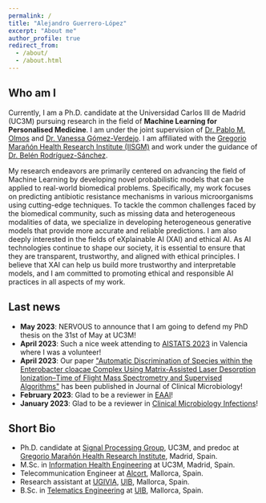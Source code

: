 ```yaml
---
permalink: /
title: "Alejandro Guerrero-López"
excerpt: "About me"
author_profile: true
redirect_from: 
  - /about/
  - /about.html
---
```

Who am I
------
Currently, I am a Ph.D. candidate at the Universidad Carlos III de Madrid (UC3M) pursuing research in the field of __Machine Learning for Personalised Medicine__. I am under the joint supervision of [Dr. Pablo M. Olmos](http://www.tsc.uc3m.es/~olmos/) and [Dr. Vanessa Gómez-Verdejo](https://vanessa.webs.tsc.uc3m.es). I am affiliated with the [Gregorio Marañón Health Research Institute (IISGM)](https://www.iisgm.com) and work under the guidance of [Dr. Belén Rodríguez-Sánchez](https://scholar.google.es/citations?user=W9sZbBoAAAAJ&hl=es). 

My research endeavors are primarily centered on advancing the field of Machine Learning by developing novel probabilistic models that can be applied to real-world biomedical problems. Specifically, my work focuses on predicting antibiotic resistance mechanisms in various microorganisms using cutting-edge techniques. To tackle the common challenges faced by the biomedical community, such as missing data and heterogeneous modalities of data, we specialize in developing heterogeneous generative models that provide more accurate and reliable predictions. I am also deeply interested in the fields of eXplainable AI (XAI) and ethical AI. As AI technologies continue to shape our society, it is essential to ensure that they are transparent, trustworthy, and aligned with ethical principles. I believe that XAI can help us build more trustworthy and interpretable models, and I am committed to promoting ethical and responsible AI practices in all aspects of my work. 

Last news
------
- __May 2023__: NERVOUS to announce that I am going to defend my PhD thesis on the 31st of May at UC3M!
- __April 2023__: Such a nice week attending to [AISTATS 2023](http://aistats.org/aistats2023/) in Valencia where I was a volunteer!
- __April 2023__: Our paper ["Automatic Discrimination of Species within the Enterobacter cloacae Complex Using Matrix-Assisted Laser Desorption Ionization–Time of Flight Mass Spectrometry and Supervised Algorithms"](https://journals.asm.org/doi/abs/10.1128/jcm.01049-22) has been published in Journal of Clinical Microbiology!
- __February 2023__: Glad to be a reviewer in [EAAI](https://www.sciencedirect.com/journal/engineering-applications-of-artificial-intelligence)!
- __January 2023__: Glad to be a reviewer in [Clinical Microbiology Infections](https://www.clinicalmicrobiologyandinfection.com)!


Short Bio
------
* Ph.D. candidate at [Signal Processing Group](http://gts.tsc.uc3m.es), UC3M, and predoc at [Gregorio Marañón Health Research Institute](https://www.iisgm.com), Madrid, Spain.
* M.Sc. in [Information Health Engineering](https://www.uc3m.es/master/information-health-engineering) at UC3M, Madrid, Spain.
* Telecommunication Engineer at [Alcort](https://alcort.net), Mallorca, Spain.
* Research assistant at [UGIVIA](http://ugivia.uib.es), [UIB](https://www.uib.cat), Mallorca, Spain.
* B.Sc. in [Telematics Engineering](https://www.uib.eu/Learn/estudis-de-grau/grau/telematica/GTT2-P/) at [UIB](https://www.uib.cat), Mallorca, Spain.
